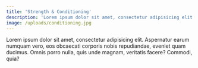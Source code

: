 ```yaml
---
title: 'Strength & Conditioning'
description: 'Lorem ipsum dolor sit amet, consectetur adipisicing elit. Magnam quas, asperiores sint!'
image: /uploads/conditioning.jpg
---
```



Lorem ipsum dolor sit amet, consectetur adipisicing elit. Aspernatur earum numquam vero, eos obcaecati corporis nobis repudiandae, eveniet quam ducimus. Omnis porro nulla, quis unde magnam, veritatis facere? Commodi, quia?